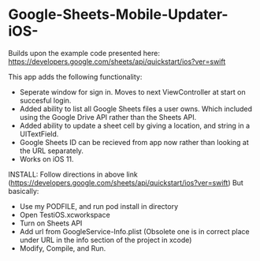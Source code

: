 # Google-Sheets-Mobile-Updater-iOS-

Builds upon the example code presented here: https://developers.google.com/sheets/api/quickstart/ios?ver=swift

This app adds the following functionality:
- Seperate window for sign in. Moves to next ViewController at start on succesful login.
- Added ability to list all Google Sheets files a user owns. Which included using the Google Drive API rather than the Sheets API.
- Added ability to update a sheet cell by giving a location, and string in a UITextField.
- Google Sheets ID can be recieved from app now rather than looking at the URL separately.
- Works on iOS 11. 


INSTALL:
Follow directions in above link (https://developers.google.com/sheets/api/quickstart/ios?ver=swift)
But basically:
- Use my PODFILE, and run pod install in directory
- Open TestiOS.xcworkspace
- Turn on Sheets API
- Add url from GoogleService-Info.plist (Obsolete one is in correct place under URL in the info section of the project in xcode)
- Modify, Compile, and Run. 


